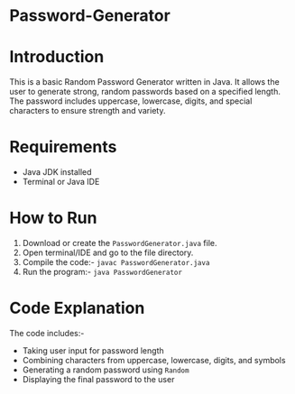 # Password-Generator

# Introduction
This is a basic Random Password Generator written in Java. It allows the user to generate strong, random passwords based on a specified length. The password includes uppercase, lowercase, digits, and special characters to ensure strength and variety.

# Requirements
+ Java JDK installed
+ Terminal or Java IDE

# How to Run
1. Download or create the `PasswordGenerator.java` file.
2. Open terminal/IDE and go to the file directory.
3. Compile the code:-
   `javac PasswordGenerator.java`
4. Run the program:-
   `java PasswordGenerator`

# Code Explanation
The code includes:-
+ Taking user input for password length
+ Combining characters from uppercase, lowercase, digits, and symbols
+ Generating a random password using `Random`
+ Displaying the final password to the user
